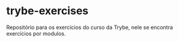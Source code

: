 # trybe-exercises
Repositório para os exercícios do curso da Trybe, nele se encontra exercícios por modulos.
